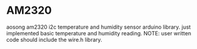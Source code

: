 # AM2320
aosong am2320 i2c temperature and humidity sensor arduino library.
just implemented basic temperature and humidity reading.
NOTE: user written code should include the wire.h library.
